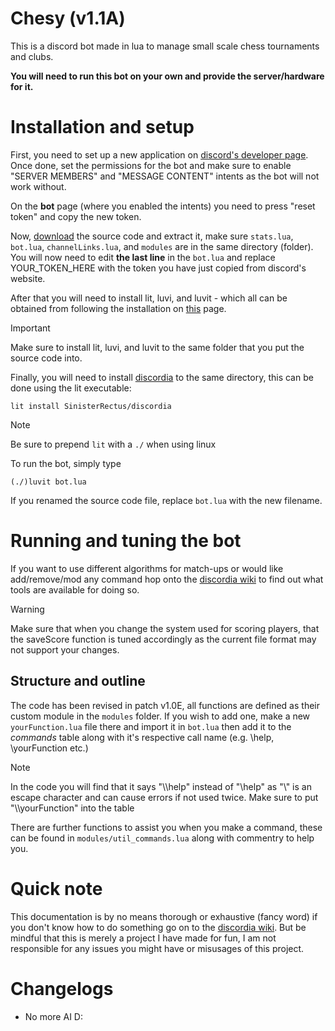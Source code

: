# Chesy (v1.1A)

This is a discord bot made in lua to manage small scale chess tournaments and clubs. 

**You will need to run this bot on your own and provide the server/hardware for it.**
# Installation and setup
First, you need to set up a new application on [discord's developer page](https://discord.com/developers/).
Once done, set the permissions for the bot and make sure to enable "SERVER MEMBERS" and "MESSAGE CONTENT" intents as the bot will not work without.

On the **bot** page (where you enabled the intents) you need to press "reset token" and copy the new token.

Now, [download](https://github.com/Kniffler/Chesy/releases) the source code and extract it, make sure  ```stats.lua```, ```bot.lua```, ```channelLinks.lua```, and ```modules``` are in the same directory (folder).
You will now need to edit **the last line** in the ```bot.lua``` and replace YOUR_TOKEN_HERE with the token you have just copied from discord's website.

After that you will need to install lit, luvi, and luvit - which all can be obtained from following the installation on [this](https://github.com/luvit/lit) page.
> [!IMPORTANT]
Make sure to install lit, luvi, and luvit to the same folder that you put the source code into.

Finally, you will need to install [discordia](https://github.com/SinisterRectus/Discordia) to the same directory, this can be done using the lit executable:
```
lit install SinisterRectus/discordia
```
> [!NOTE]
Be sure to prepend ```lit``` with a ```./``` when using linux

To run the bot, simply type
```
(./)luvit bot.lua
```
If you renamed the source code file, replace ```bot.lua``` with the new filename.
# Running and tuning the bot
If you want to use different algorithms for match-ups or would like add/remove/mod any command hop onto the [discordia wiki](https://github.com/SinisterRectus/Discordia/wiki) to find out what tools are available for doing so.
> [!WARNING]
Make sure that when you change the system used for scoring players, that the saveScore function is tuned accordingly as the current file format may not support your changes.
## Structure and outline
The code has been revised in patch v1.0E, all functions are defined as their custom module in the ```modules``` folder. If you wish to add one, make a new ```yourFunction.lua``` file there and import it in ```bot.lua``` then add it to the _commands_ table along with it's respective call name (e.g. \help, \yourFunction etc.)
> [!NOTE]
In the code you will find that it says "\\\\help" instead of "\\help" as "\\" is an escape character and can cause errors if not used twice. Make sure to put "\\\\yourFunction" into the table

There are further functions to assist you when you make a command, these can be found in ```modules/util_commands.lua``` along with commentry to help you.
# Quick note
This documentation is by no means thorough or exhaustive (fancy word) if you don't know how to do something go on to the [discordia wiki](https://github.com/SinisterRectus/Discordia/wiki). But be mindful that this is merely a project I have made for fun, I am not responsible for any issues you might have or misusages of this project.

# Changelogs
- No more AI D:
